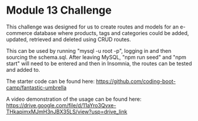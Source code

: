 # Module 13 Challenge

This challenge was designed for us to create routes and models for an e-commerce database
where products, tags and categories could be added, updated, retrieved and deleted using CRUD
routes.

This can be used by running "mysql -u root -p", logging in and then sourcing the schema.sql. 
After leaving MySQL, "npm run seed" and "npm start" will need to be entered and then in
Insomnia, the routes can be tested and added to. 

The starter code can be found here: https://github.com/coding-boot-camp/fantastic-umbrella

A video demonstration of the usage can be found here: https://drive.google.com/file/d/11aYro3Qvxe-THkapimxMJmH3nJBX35LS/view?usp=drive_link
